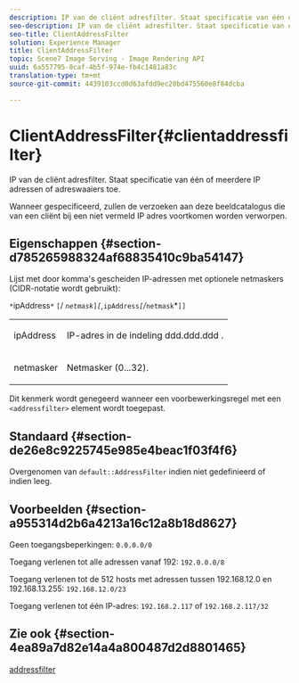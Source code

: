 ```yaml
---
description: IP van de cliënt adresfilter. Staat specificatie van één of meerdere IP adressen of adreswaaiers toe.
seo-description: IP van de cliënt adresfilter. Staat specificatie van één of meerdere IP adressen of adreswaaiers toe.
seo-title: ClientAddressFilter
solution: Experience Manager
title: ClientAddressFilter
topic: Scene7 Image Serving - Image Rendering API
uuid: 6a557795-0caf-4b5f-974e-fb4c1481a83c
translation-type: tm+mt
source-git-commit: 4439103ccd0d63afdd9ec20bd475560e8f84dcba

---
```



# ClientAddressFilter{#clientaddressfilter}

IP van de cliënt adresfilter. Staat specificatie van één of meerdere IP adressen of adreswaaiers toe.

Wanneer gespecificeerd, zullen de verzoeken aan deze beeldcatalogus die van een cliënt bij een niet vermeld IP adres voortkomen worden verworpen.

## Eigenschappen {#section-d785265988324af68835410c9ba54147}

Lijst met door komma&#39;s gescheiden IP-adressen met optionele netmaskers (CIDR-notatie wordt gebruikt):

`*`ipAddress`*` `[`/ *`netmask`*`]`*`[`,*`ipAddress`*`[`/*`netmask`*`]]`

<table id="simpletable_9F82BB0D42A9434883F2F70A2A92898C"> 
 <tr class="strow"> 
  <td class="stentry"> <p><span class="varname"> ipAddress</span> </p> </td> 
  <td class="stentry"> <p>IP-adres in de indeling <span class="varname"> ddd.ddd.ddd</span> . </p></td> 
 </tr> 
 <tr class="strow"> 
  <td class="stentry"> <p><span class="varname"> netmasker</span> </p></td> 
  <td class="stentry"> <p>Netmasker (0...32). </p></td> 
 </tr> 
</table>

Dit kenmerk wordt genegeerd wanneer een voorbewerkingsregel met een `<addressfilter>` element wordt toegepast.

## Standaard {#section-de26e8c9225745e985e4beac1f03f4f6}

Overgenomen van `default::AddressFilter` indien niet gedefinieerd of indien leeg.

## Voorbeelden {#section-a955314d2b6a4213a16c12a8b18d8627}

Geen toegangsbeperkingen: `0.0.0.0/0`

Toegang verlenen tot alle adressen vanaf 192: `192.0.0.0/8`

Toegang verlenen tot de 512 hosts met adressen tussen 192.168.12.0 en 192.168.13.255: `192.168.12.0/23`

Toegang verlenen tot één IP-adres: `192.168.2.117` of `192.168.2.117/32`

## Zie ook {#section-4ea89a7d82e14a4a800487d2d8801465}

[addressfilter](../../../../../is-api/image-catalog/image-serving-api-ref/c-image-catalog-reference/c-rule-set-reference/r-addressfilter-rule.md#reference-48c369f56ecd4034b410da5a94a9dfd1)
